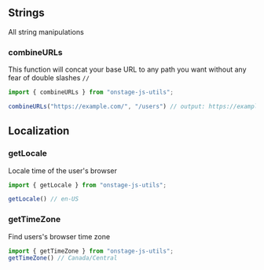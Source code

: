 ## Strings

All string manipulations

### combineURLs
 This function will concat your base URL to any path you want without any fear of double slashes `//`

 ```javascript
 import { combineURLs } from "onstage-js-utils";

 combineURLs("https://example.com/", "/users") // output: https://example.com/users

 ```
## Localization

 ### getLocale

 Locale time of the user's browser

 ```javascript
 import { getLocale } from "onstage-js-utils";

 getLocale() // en-US

 ```


 ### getTimeZone

 Find users's browser time zone

 ```javascript
 import { getTimeZone } from "onstage-js-utils";
 getTimeZone() // Canada/Central
 ```